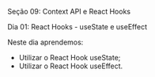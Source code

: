 Seção 09: Context API e React Hooks

Dia 01: React Hooks - useState e useEffect

Neste dia aprendemos:

- Utilizar o React Hook useState; 
- Utilizar o React Hook useEffect. 
